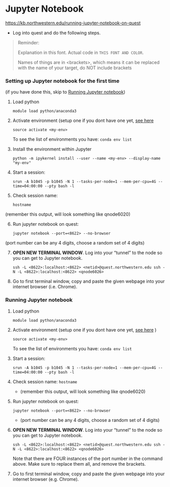 # Jupyter Notebook

https://kb.northwestern.edu/running-jupyter-notebook-on-quest

* Log into quest and do the following steps.

>Reminder: 
>
>Explanation in this font. Actual code in `THIS FONT AND COLOR`.
>
>Names of things are in \<brackets\>, which means it can be replaced with the name of your target, do NOT include brackets

### Setting up Jupyter notebook for the first time 

(if you have done this, skip to [Running Jupyter notebook](#running-jupyter-notebook))

1. Load python

    `module load python/anaconda3`

2. Activate environment (setup one if you dont have one yet, [see here](#conda-environments)

    `source activate <my-env>`
    
    To see the list of environments you have: `conda env list` 

3. Install the environment within Jupyter

    `python -m ipykernel install --user --name <my-env> --display-name "my-env"`

4. Start a session:

    `srun -A b1045 -p b1045 -N 1 --tasks-per-node=1 --mem-per-cpu=4G --time=04:00:00 --pty bash -l`

5. Check session name:

    `hostname`

(remember this output, will look something like qnode6020)

6. Run jupyter notebook on quest:

    `jupyter notebook --port=<8622> --no-browser`

(port number can be any 4 digits, choose a random set of 4 digits)

7. **OPEN NEW TERMINAL WINDOW**. Log into your “tunnel” to the node so you can get to Jupyter notebook.

    `ssh -L <8622>:localhost:<8622> <netid>@quest.northwestern.edu ssh -N -L <8622>:localhost:<8622> <qnode6026>`

8. Go to first terminal window, copy and paste the given webpage into your internet browser (i.e. Chrome).

### Running Jupyter notebook 

1. Load python

    `module load python/anaconda3`

2. Activate environment (setup one if you dont have one yet, [see here](#conda-environments) )

    `source activate <my-env>`
    
    To see the list of environments you have: `conda env list`

3. Start a session:

    `srun -A b1045 -p b1045 -N 1 --tasks-per-node=1 --mem-per-cpu=4G --time=04:00:00 --pty bash -l`

4. Check session name:
    `hostname`

    * (remember this output, will look something like qnode6020)

5. Run jupyter notebook on quest:

    `jupyter notebook --port=<8622> --no-browser`

    * (port number can be any 4 digits, choose a random set of 4 digits)

6. **OPEN NEW TERMINAL WINDOW**. Log into your “tunnel” to the node so you can get to Jupyter notebook.

    `ssh -L <8622>:localhost:<8622> <netid>@quest.northwestern.edu ssh -N -L <8622>:localhost:<8622> <qnode6026>`
    
    Note that there are FOUR instances of the port number in the command above. Make sure to replace them all, and remove the brackets.

7. Go to first terminal window, copy and paste the given webpage into your internet browser (e.g. Chrome).
